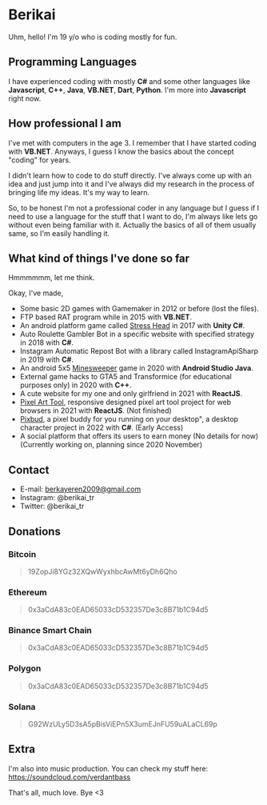 # Berikai

Uhm, hello! I'm 19 y/o who is coding mostly for fun.

## Programming Languages

I have experienced coding with mostly **C#** and some other languages like **Javascript**, **C++**, **Java**, **VB.NET**, **Dart**, **Python**. I'm more into **Javascript** right now. 
## How professional I am

I've met with computers in the age 3. I remember that I have started coding with **VB.NET**. 
Anyways, I guess I know the basics about the concept "coding" for years. 

I didn't learn how to code to do stuff directly. 
I've always come up with an idea and just jump into it and I've always did my research in the process of bringing life my ideas. It's my way to learn.

So, to be honest I'm not a professional coder in any language but I guess if I need to use a language for the stuff that I want to do, I'm always like lets go without even being familiar with it. Actually the basics of all of them usually same, so I'm easily handling it.

## What kind of things I've done so far

Hmmmmmm, let me think.

Okay, I've made,
- Some basic 2D games with Gamemaker in 2012 or before (lost the files). 
- FTP based RAT program while in 2015 with **VB.NET**.
- An android platform game called [Stress Head](https://play.google.com/store/apps/details?id=com.konuk.streskafa) in 2017 with **Unity C#**.
- Auto Roulette Gambler Bot in a specific website with specified strategy in 2018 with **C#**.
- Instagram Automatic Repost Bot with a library called InstagramApiSharp in 2019 with **C#**.
- An android 5x5 [Minesweeper](https://play.google.com/store/apps/details?id=com.konuk.minesweeper) game in 2020 with **Android Studio Java**. 
- External game hacks to GTA5 and Transformice (for educational purposes only) in 2020 with **C++**. 
- A cute website for my one and only girlfriend in 2021 with **ReactJS**. 
- [Pixel Art Tool](https://berikai.github.io/pixel-art-tool), responsive designed pixel art tool project for web browsers in 2021 with **ReactJS**. (Not finished) 
- [Pixbud](https://discord.gg/NUG7r9HpY2), a pixel buddy for you running on your desktop", a desktop character project in 2022 with **C#**. (Early Access)
- A social platform that offers its users to earn money (No details for now) (Currently working on, planning since 2020 November) 

## Contact

- E-mail: berkayeren2009@gmail.com
- Instagram: @berikai_tr
- Twitter: @berikai_tr

## Donations

### Bitcoin
> 19ZopJi8YGz32XQwWyxhbcAwMt6yDh6Qho
### Ethereum
> 0x3aCdA83c0EAD65033cD532357De3c8B71b1C94d5
### Binance Smart Chain
> 0x3aCdA83c0EAD65033cD532357De3c8B71b1C94d5
### Polygon
> 0x3aCdA83c0EAD65033cD532357De3c8B71b1C94d5
### Solana
> G92WzULy5D3sA5pBisViEPn5X3umEJnFU59uALaCL69p

## Extra

I'm also into music production. You can check my stuff here: https://soundcloud.com/verdantbass

That's all, much love. Bye <3
